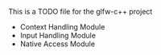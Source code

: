 This is a TODO file for the glfw-c++ project

* Context Handling Module
* Input Handling Module
* Native Access Module